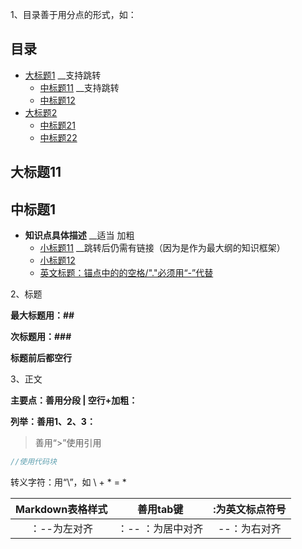 1、目录善于用分点的形式，如：

## 目录

- [大标题1](#大标题11)  __支持跳转
	- [中标题11](中标题1) __支持跳转
	- [中标题12]()
- [大标题2]()
	- [中标题21]()
	- [中标题22]()

## 大标题11

## 中标题1

- **知识点具体描述**  __适当 加粗
	- [小标题11]()  __跳转后仍需有链接（因为是作为最大纲的知识框架）
	- [小标题12]()
	- [英文标题：锚点中的的空格/"."必须用“-”代替]()

2、标题

**最大标题用：##**

**次标题用：###**

**标题前后都空行**

3、正文

**主要点：善用分段 | 空行+加粗：**

**列举：善用1、2、3：**

> 善用“>”使用引用

```C++
//使用代码块
```

转义字符：用“\”，如 \ + \* = \* 


|Markdown表格样式|善用tab键    			|:为英文标点符号	|
|:-------------:|:---------------------:|:-------------:|
|：--为左对齐	|：-- ：为居中对齐		|--：为右对齐	|
